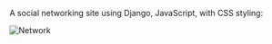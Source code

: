 
A social networking site using Django, JavaScript, with CSS styling:

![Network](https://github.com/dmosthenes/HTML-CSS-Javascript-Django-examples/blob/main/network.gif?raw=true)